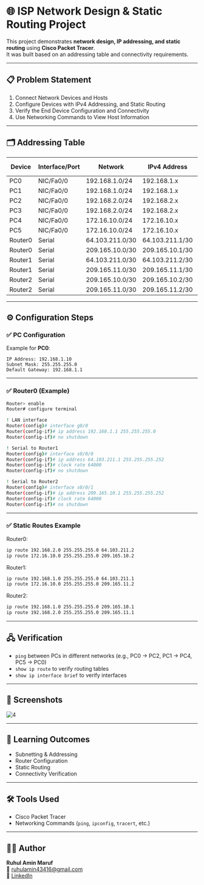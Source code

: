 # 🌐 ISP Network Design & Static Routing Project

This project demonstrates **network design, IP addressing, and static routing** using **Cisco Packet Tracer**.  
It was built based on an addressing table and connectivity requirements.

---

## 📋 Problem Statement
1. Connect Network Devices and Hosts  
2. Configure Devices with IPv4 Addressing, and Static Routing  
3. Verify the End Device Configuration and Connectivity  
4. Use Networking Commands to View Host Information  

---

## 🗂️ Addressing Table

| Device   | Interface/Port | Network         | IPv4 Address      | Connected To   |
|----------|----------------|-----------------|------------------|----------------|
| PC0      | NIC/Fa0/0      | 192.168.1.0/24  | 192.168.1.x      | Switch    |
| PC1      | NIC/Fa0/0      | 192.168.1.0/24  | 192.168.1.x      | Switch    |
| PC2      | NIC/Fa0/0      | 192.168.2.0/24  | 192.168.2.x      | Switch    |
| PC3      | NIC/Fa0/0      | 192.168.2.0/24  | 192.168.2.x      | Switch    |
| PC4      | NIC/Fa0/0      | 172.16.10.0/24  | 172.16.10.x      | Switch   |
| PC5      | NIC/Fa0/0      | 172.16.10.0/24  | 172.16.10.x      | Switch   |
| Router0  | Serial         | 64.103.211.0/30 | 64.103.211.1/30  | Router1        |
| Router0  | Serial         | 209.165.10.0/30 | 209.165.10.1/30  | Router2        |
| Router1  | Serial         | 64.103.211.0/30 | 64.103.211.2/30  | Router0        |
| Router1  | Serial         | 209.165.11.0/30 | 209.165.11.1/30  | Router2        |
| Router2  | Serial         | 209.165.10.0/30 | 209.165.10.2/30  | Router0        |
| Router2  | Serial         | 209.165.11.0/30 | 209.165.11.2/30  | Router1        |

---

## ⚙️ Configuration Steps

### ✅ PC Configuration
Example for **PC0**:
```
IP Address: 192.168.1.10
Subnet Mask: 255.255.255.0
Default Gateway: 192.168.1.1
```

---

### ✅ Router0 (Example)
```bash
Router> enable
Router# configure terminal

! LAN interface
Router(config)# interface g0/0
Router(config-if)# ip address 192.168.1.1 255.255.255.0
Router(config-if)# no shutdown

! Serial to Router1
Router(config)# interface s0/0/0
Router(config-if)# ip address 64.103.211.1 255.255.255.252
Router(config-if)# clock rate 64000
Router(config-if)# no shutdown

! Serial to Router2
Router(config)# interface s0/0/1
Router(config-if)# ip address 209.165.10.1 255.255.255.252
Router(config-if)# clock rate 64000
Router(config-if)# no shutdown
```

---

### ✅ Static Routes Example
Router0:
```bash
ip route 192.168.2.0 255.255.255.0 64.103.211.2
ip route 172.16.10.0 255.255.255.0 209.165.10.2
```

Router1:
```bash
ip route 192.168.1.0 255.255.255.0 64.103.211.1
ip route 172.16.10.0 255.255.255.0 209.165.11.2
```

Router2:
```bash
ip route 192.168.1.0 255.255.255.0 209.165.10.1
ip route 192.168.2.0 255.255.255.0 209.165.11.1
```

---

## 🖧 Verification
- `ping` between PCs in different networks (e.g., PC0 → PC2, PC1 → PC4, PC5 → PC0)  
- `show ip route` to verify routing tables  
- `show ip interface brief` to verify interfaces  

---

## 📸 Screenshots
![4](https://github.com/user-attachments/assets/e2ee006e-fc75-45b0-a91b-ea8eb5bb08e1)


---

## 🎯 Learning Outcomes
- Subnetting & Addressing  
- Router Configuration  
- Static Routing  
- Connectivity Verification  

---

## 🛠 Tools Used
- Cisco Packet Tracer  
- Networking Commands (`ping`, `ipconfig`, `tracert`, etc.)  

---

## 👨‍💻 Author
**Ruhul Amin Maruf**  
📧 ruhulamin43416@gmail.com  
🔗 [LinkedIn](www.linkedin.com/in/ruhulamin-ece)
